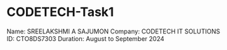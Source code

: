 # CODETECH-Task1
Name: SREELAKSHMI A SAJUMON
Company: CODETECH IT SOLUTIONS
ID: CTO8DS7303
Duration: August to September 2024
